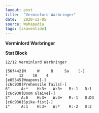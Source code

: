```yaml
---
layout: post
title:  "Verminlord Warbringer"
date:   2020-12-05
source: Wahapedia
tags: [skaventide]
---
```


**Verminlord Warbringer**

**Stat Block**
```
12/12 Verminlord Warbringer
```

```
[56f442]M     W     B     Sa    [-]
*     12    10    4     
[e85545]Weapons[-]
[c6c930]Prehensile Tails[-]
6"     A:*    H:3+   W:3+   R:-1   D:1   
[c6c930]Doom Glaive[-]
3"     A:6    H:3+   W:3+   R:-1   D:D3  
[c6c930]Spike-fist[-]
1"     A:1    H:3+   W:*    R:-2   D:2   
```


